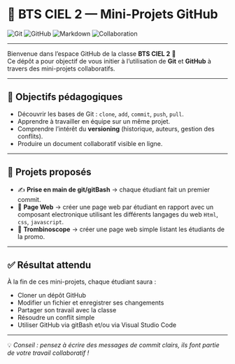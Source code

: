 # 🚀 BTS CIEL 2 — Mini-Projets GitHub

![Git](https://img.shields.io/badge/Git-F05032?logo=git&logoColor=white)
![GitHub](https://img.shields.io/badge/GitHub-181717?logo=github&logoColor=white)
![Markdown](https://img.shields.io/badge/Markdown-000000?logo=markdown&logoColor=white)
![Collaboration](https://img.shields.io/badge/Collaboration-Teamwork-blue)

---

Bienvenue dans l’espace GitHub de la classe **BTS CIEL 2** 👋  
Ce dépôt a pour objectif de vous initier à l’utilisation de **Git** et **GitHub** à travers des mini-projets collaboratifs.

---

## 🎯 Objectifs pédagogiques
- Découvrir les bases de Git : `clone`, `add`, `commit`, `push`, `pull`.
- Apprendre à travailler en équipe sur un même projet.
- Comprendre l’intérêt du **versioning** (historique, auteurs, gestion des conflits).
- Produire un document collaboratif visible en ligne.

---

## 📘 Projets proposés
- ✍️ **Prise en main de git/gitBash** → chaque étudiant fait un premier commit.  
- 📘 **Page Web** → créer une page web par étudiant en rapport avec un composant electronique utilisant les différents langages du web `Html`, `css`, `javascript`.  
- 👥 **Trombinoscope** → créer une page web simple listant les étudiants de la promo.  

---

## ✅ Résultat attendu
À la fin de ces mini-projets, chaque étudiant saura :
- Cloner un dépôt GitHub  
- Modifier un fichier et enregistrer ses changements  
- Partager son travail avec la classe  
- Résoudre un conflit simple
- Utiliser GitHub via gitBash et/ou via Visual Studio Code  

---

💡 *Conseil : pensez à écrire des messages de commit clairs, ils font partie de votre travail collaboratif !*
